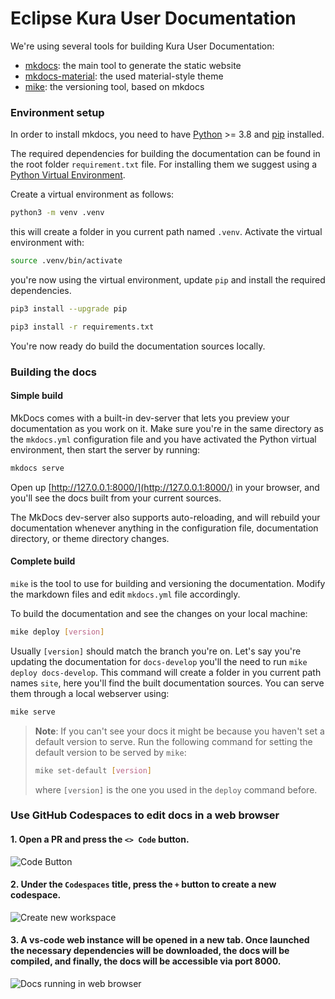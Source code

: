 # Eclipse Kura User Documentation

We're using several tools for building Kura User Documentation:
- [mkdocs](https://www.mkdocs.org/): the main tool to generate the static website
- [mkdocs-material](https://github.com/squidfunk/mkdocs-material): the used material-style theme
- [mike](https://github.com/jimporter/mike): the versioning tool, based on mkdocs

### Environment setup

In order to install mkdocs, you need to have [Python](https://www.python.org/) >= 3.8 and [pip](https://github.com/pypa/get-pip) installed.

The required dependencies for building the documentation can be found in the root folder `requirement.txt` file. For installing them we suggest using a [Python Virtual Environment](https://docs.python.org/3/library/venv.html).

Create a virtual environment as follows:

```bash
python3 -m venv .venv
```

this will create a folder in you current path named `.venv`. Activate the virtual environment with:

```bash
source .venv/bin/activate
```

you're now using the virtual environment, update `pip` and install the required dependencies.

```bash
pip3 install --upgrade pip
```

```bash
pip3 install -r requirements.txt
```

You're now ready do build the documentation sources locally.

### Building the docs

#### Simple build

MkDocs comes with a built-in dev-server that lets you preview your documentation as you work on it. Make sure you're in the same directory as the `mkdocs.yml` configuration file and you have activated the Python virtual environment, then start the server by running:

```bash
mkdocs serve
```

Open up [http://127.0.0.1:8000/](http://127.0.0.1:8000/) in your browser, and you'll see the docs built from your current sources.

The MkDocs dev-server also supports auto-reloading, and will rebuild your documentation whenever anything in the configuration file, documentation directory, or theme directory changes.

#### Complete build

`mike` is the tool to use for building and versioning the documentation. Modify the markdown files and edit `mkdocs.yml` file accordingly.

To build the documentation and see the changes on your local machine:

```bash
mike deploy [version]
```

Usually `[version]` should match the branch you're on. Let's say you're updating the documentation for `docs-develop` you'll the need to run `mike deploy docs-develop`. This command will create a folder in you current path names `site`, here you'll find the built documentation sources. You can serve them through a local webserver using:

```bash
mike serve
```

> **Note**: If you can't see your docs it might be because you haven't set a default version to serve. Run the following command for setting the default version to be served by `mike`:
> ```bash
> mike set-default [version]
> ```
> where `[version]` is the one you used in the `deploy` command before.

### Use GitHub Codespaces to edit docs in a web browser

#### 1. Open a PR and press the `<> Code` button.

 ![Code Button](https://github.com/GregoryIvo/kura/assets/29900100/300efa50-00e7-44ec-bb49-c37f68002d91)
 
#### 2. Under the `Codespaces` title, press the  `+`  button to create a new codespace.

![Create new workspace](https://github.com/GregoryIvo/kura/assets/29900100/836978a0-1b3a-4bc2-9b83-dab01b524b87)

#### 3. A vs-code web instance will be opened in a new tab. Once launched the necessary dependencies will be downloaded, the docs will be compiled, and finally, the docs will be accessible via port 8000.

![Docs running in web browser](https://github.com/GregoryIvo/kura/assets/29900100/4c4276db-0466-4703-b485-6d653020c09d)
